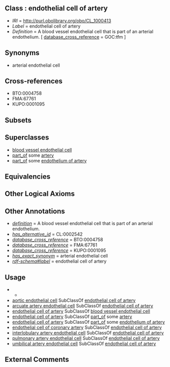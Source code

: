 
## Class : endothelial cell of artery

 * *IRI* = http://purl.obolibrary.org/obo/CL_1000413
 * *Label* = endothelial cell of artery
 * *Definition* = A blood vessel endothelial cell that is part of an arterial endothelium. [ [database_cross_reference](../../ef/oboInOwl#hasDbXref.md) = GOC:tfm ]

## Synonyms

 * arterial endothelial cell

## Cross-references

 * BTO:0004758
 * FMA:67761
 * KUPO:0001095

## Subsets


## Superclasses

 * [blood vessel endothelial cell](../../CL/71/CL_0000071.md)
 * [part_of](../../BFO/50/BFO_0000050.md) some [artery](../../UBERON/37/UBERON_0001637.md)
 * [part_of](../../BFO/50/BFO_0000050.md) some [endothelium of artery](../../UBERON/17/UBERON_0001917.md)

## Equivalencies


## Other Logical Axioms


## Other Annotations

 * *[definition](../../IAO/15/IAO_0000115.md)* = A blood vessel endothelial cell that is part of an arterial endothelium.
 * *[has_alternative_id](../../Id/oboInOwl#hasAlternativeId.md)* = CL:0002542
 * *[database_cross_reference](../../ef/oboInOwl#hasDbXref.md)* = BTO:0004758
 * *[database_cross_reference](../../ef/oboInOwl#hasDbXref.md)* = FMA:67761
 * *[database_cross_reference](../../ef/oboInOwl#hasDbXref.md)* = KUPO:0001095
 * *[has_exact_synonym](../../ym/oboInOwl#hasExactSynonym.md)* = arterial endothelial cell
 * *[rdf-schema#label](../../el/rdf-schema#label.md)* = endothelial cell of artery

## Usage

 * -
 * [aortic endothelial cell](../../CL/44/CL_0002544.md) SubClassOf [endothelial cell of artery](../../CL/13/CL_1000413.md)
 * [arcuate artery endothelial cell](../../CL/13/CL_1001213.md) SubClassOf [endothelial cell of artery](../../CL/13/CL_1000413.md)
 * [endothelial cell of artery](../../CL/13/CL_1000413.md) SubClassOf [blood vessel endothelial cell](../../CL/71/CL_0000071.md)
 * [endothelial cell of artery](../../CL/13/CL_1000413.md) SubClassOf [part_of](../../BFO/50/BFO_0000050.md) some [artery](../../UBERON/37/UBERON_0001637.md)
 * [endothelial cell of artery](../../CL/13/CL_1000413.md) SubClassOf [part_of](../../BFO/50/BFO_0000050.md) some [endothelium of artery](../../UBERON/17/UBERON_0001917.md)
 * [endothelial cell of coronary artery](../../CL/18/CL_2000018.md) SubClassOf [endothelial cell of artery](../../CL/13/CL_1000413.md)
 * [interlobulary artery endothelial cell](../../CL/16/CL_1001216.md) SubClassOf [endothelial cell of artery](../../CL/13/CL_1000413.md)
 * [pulmonary artery endothelial cell](../../CL/68/CL_1001568.md) SubClassOf [endothelial cell of artery](../../CL/13/CL_1000413.md)
 * [umbilical artery endothelial cell](../../CL/52/CL_2000052.md) SubClassOf [endothelial cell of artery](../../CL/13/CL_1000413.md)

## External Comments

